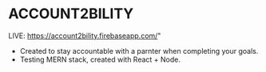 # ACCOUNT2BILITY

LIVE: https://account2bility.firebaseapp.com/"

- Created to stay accountable with a parnter when completing your goals.
- Testing MERN stack, created with React + Node.
